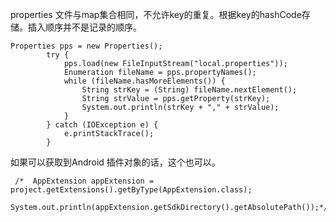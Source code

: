 properties 文件与map集合相同，不允许key的重复。根据key的hashCode存储。插入顺序并不是记录的顺序。

````aidl
Properties pps = new Properties();
        try {
            pps.load(new FileInputStream("local.properties"));
            Enumeration fileName = pps.propertyNames();
            while (fileName.hasMoreElements()) {
                String strKey = (String) fileName.nextElement();
                String strValue = pps.getProperty(strKey);
                System.out.println(strKey + "," + strValue);
            }
        } catch (IOException e) {
            e.printStackTrace();
        }
````
如果可以获取到Android 插件对象的话，这个也可以。
````aidl
 /*  AppExtension appExtension = project.getExtensions().getByType(AppExtension.class);
        System.out.println(appExtension.getSdkDirectory().getAbsolutePath());*/
````